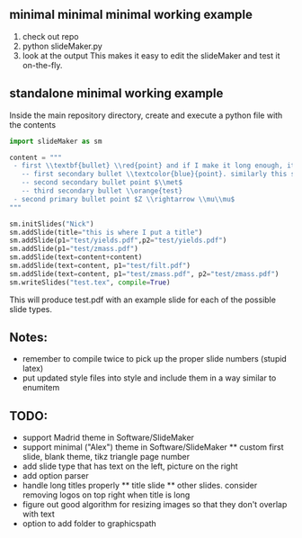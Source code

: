 ## minimal minimal minimal working example
1) check out repo
2) python slideMaker.py
3) look at the output
This makes it easy to edit the slideMaker and test it on-the-fly.

## standalone minimal working example
Inside the main repository directory, create and execute a python file with the contents
```python
import slideMaker as sm

content = """
 - first \\textbf{bullet} \\red{point} and if I make it long enough, it should wrap to the next line
   -- first secondary bullet \\textcolor{blue}{point}. similarly this should wrap to the next line given enough length
   -- second secondary bullet point $\\met$
   -- third secondary bullet \\orange{test}
 - second primary bullet point $Z \\rightarrow \\mu\\mu$
"""

sm.initSlides("Nick")
sm.addSlide(title="this is where I put a title")
sm.addSlide(p1="test/yields.pdf",p2="test/yields.pdf")
sm.addSlide(p1="test/zmass.pdf")
sm.addSlide(text=content+content)
sm.addSlide(text=content, p1="test/filt.pdf")
sm.addSlide(text=content, p1="test/zmass.pdf", p2="test/zmass.pdf")
sm.writeSlides("test.tex", compile=True)
```
This will produce test.pdf with an example slide for each of the possible slide types.

## Notes:
* remember to compile twice to pick up the proper slide numbers (stupid latex)
* put updated style files into style and include them in a way similar to enumitem

## TODO:
* support Madrid theme in Software/SlideMaker
* support minimal ("Alex") theme in Software/SlideMaker
    ** custom first slide, blank theme, tikz triangle page number
* add slide type that has text on the left, picture on the right
* add option parser
* handle long titles properly
    ** title slide
    ** other slides. consider removing logos on top right when title is long
* figure out good algorithm for resizing images so that they don't overlap with text
* option to add folder to graphicspath
